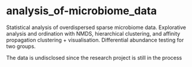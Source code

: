 # analysis_of-microbiome_data
Statistical analysis of overdispersed sparse microbiome data. Explorative analysis and ordination with NMDS, hierarchical clustering, and affinity propagation clustering + visualisation. Differential abundance testing for two groups.

The data is undisclosed since the research project is still in the process
